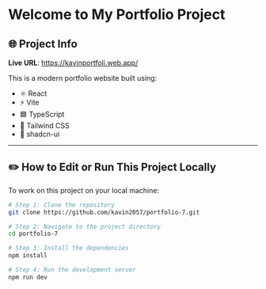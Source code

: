 # Welcome to My Portfolio Project

## 🌐 Project Info

**Live URL**: https://kavinportfoli.web.app/

This is a modern portfolio website built using:

- ⚛️ React
- ⚡ Vite
- 🟦 TypeScript
- 💅 Tailwind CSS
- 🧩 shadcn-ui

---

## ✏️ How to Edit or Run This Project Locally

To work on this project on your local machine:

```sh
# Step 1: Clone the repository
git clone https://github.com/kavin2057/portfolio-7.git

# Step 2: Navigate to the project directory
cd portfolio-7

# Step 3: Install the dependencies
npm install

# Step 4: Run the development server
npm run dev
